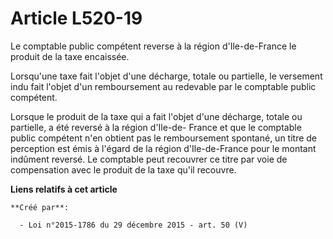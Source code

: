 # Article L520-19

Le comptable public compétent reverse à la région d'Ile-de-France le produit de la taxe encaissée.

Lorsqu'une taxe fait l'objet d'une décharge, totale ou partielle, le versement indu fait l'objet d'un remboursement au
redevable par le comptable public compétent.

Lorsque le produit de la taxe qui a fait l'objet d'une décharge, totale ou partielle, a été reversé à la région d'Ile-de-
France et que le comptable public compétent n'en obtient pas le remboursement spontané, un titre de perception est émis à
l'égard de la région d'Ile-de-France pour le montant indûment reversé. Le comptable peut recouvrer ce titre par voie de
compensation avec le produit de la taxe qu'il recouvre.

**Liens relatifs à cet article**

	**Créé par**:

	  - Loi n°2015-1786 du 29 décembre 2015 - art. 50 (V)
